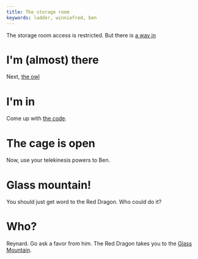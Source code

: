 ```yaml
---
title: The storage room
keywords: ladder, winniefred, ben
---
```


The storage room access is restricted. But there is [a way in](010-enter-storage.md)

# I'm (almost) there
Next, [the owl](020-owl.md)

# I'm in
Come up with [the code](030-code.md).

# The cage is open
Now, use your telekinesis powers to Ben.

# Glass mountain!
You should just get word to the Red Dragon. Who could do it?

# Who?
Reynard. Go ask a favor from him. The Red Dragon takes you to the [Glass Mountain](040-queen.md).
